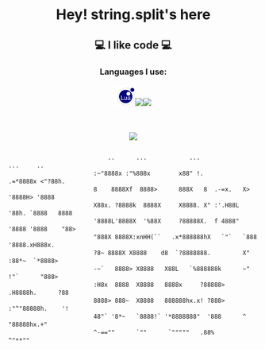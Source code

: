 <h1 align="center">Hey! string.split's here</h1>
<h2 align="center">💻 I like code 💻</h2>
<h3 align="center">Languages I use:</h3>
<h4 align="center"><code><img height="40" src="https://raw.githubusercontent.com/github/explore/80688e429a7d4ef2fca1e82350fe8e3517d3494d/topics/lua/lua.png"></code><code><img height="40" src="https://www.britefish.net/wp-content/uploads/2019/07/logo-c-1.png"></code><code><img height="40" src="https://practity.com/wp-content/uploads/2019/03/c_1000px-600x600.png"></code></h4><h1 align="center"><code><img src = "https://discord.c99.nl/widget/theme-4/342703797786640386.png"></code></h1>

```
                            ..      ...            ...                ...     ..      
                        :~"8888x :"%888x        x88" !.           .=*8888x <"?88h.   
                        8    8888Xf  8888>      888X   8  .-=x.   X>  '8888H> '8888   
                        X88x. ?8888k  8888X     X8888. X" :'.H88L '88h. `8888   8888   
                        '8888L'8888X  '%88X     ?88888X.  f 4888" '8888 '8888    "88>  
                        "888X 8888X:xnHH(``   .x*888888hX   `"`   `888 '8888.xH888x.  
                        ?8~ 8888X X8888    d8  `?8888888.         X" :88*~  `*8888> 
                        -~`   8888> X8888   X88L   `%888888k      ~"   !"`      "888> 
                        :H8x  8888  X8888   8888x     ?88888>      .H8888h.      ?88  
                        8888> 888~  X8888   888888hx.x! ?888>     :"^"88888h.    '!   
                        48"` '8*~   `8888!` '*8888888"  '888      ^    "88888hx.+"    
                        ^-==""      `""      `"""""   .88%              ^"**""       
```
